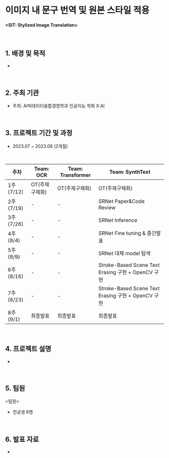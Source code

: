 # 이미지 내 문구 번역 및 원본 스타일 적용
#### <SIT: Stylized Image Translation>



<br/>



## 1. 배경 및 목적

- 
  
<br/>

## 2. 주최 기관

- 주최: AI빅데이터융합경영학과 인공지능 학회 X:AI 

<br/>

## 3. 프로젝트 기간 및 과정

- 2023.07 ~ 2023.08 (2개월)  

<br/>


| 주차 | Team: OCR | Team: Transformer | Team: SynthText |
| --- | --- | --- | --- |
| 1주(7/12) | OT(주제구체화) | OT(주제구체화) | OT(주제구체화) |
| 2주(7/19) | - | - | SRNet Paper&Code Review |
| 3주(7/26) | - | - | SRNet Inference |
| 4주(8/4) | - | - | SRNet Fine tuning & 중간발표 |
| 5주(8/9) | - | - | SRNet 대체 model 탐색 |
| 6주(8/16) | - | - | Stroke-Based Scene Text Erasing 구현 + OpenCV 구현 |
| 7주(8/23) | - | - | Stroke-Based Scene Text Erasing 구현 + OpenCV 구현 |
| 8주(9/1) | 최종발표 | 최종발표 | 최종발표 |


<br/>

## 4. 프로젝트 설명 
 
-

<br/>
  
  
## 5. 팀원 

<팀원>  
- 전공생 6명


<br/>

## 6. 발표 자료

-

<br/>
